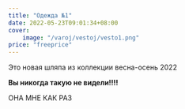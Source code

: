 ```yaml
---
title: "Одежда №1"
date: 2022-05-23T09:01:34+08:00
cover:
    image: "/varoj/vestoj/vesto1.png"
price: "freeprice"
---
```

Это новая шляпа из коллекции весна-осень 2022

**Вы никогда такую не видели!!!!**

ОНА МНЕ КАК РАЗ
